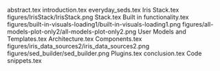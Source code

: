 abstract.tex
introduction.tex
everyday_seds.tex
Iris Stack.tex
figures/IrisStack/IrisStack.png
Stack.tex
Built in functionality.tex
figures/built-in-visuals-loading1/built-in-visuals-loading1.png
figures/all-models-plot-only2/all-models-plot-only2.png
User Models and Templates.tex
Architecture.tex
Components.tex
figures/iris_data_sources2/iris_data_sources2.png
figures/sed_builder/sed_builder.png
Plugins.tex
conclusion.tex
Code snippets.tex